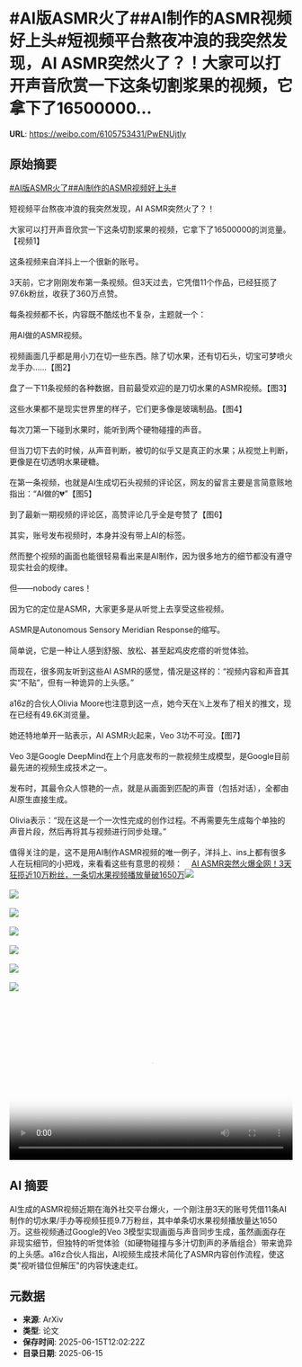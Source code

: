 # #AI版ASMR火了##AI制作的ASMR视频好上头#短视频平台熬夜冲浪的我突然发现，AI ASMR突然火了？！大家可以打开声音欣赏一下这条切割浆果的视频，它拿下了16500000...

**URL**: https://weibo.com/6105753431/PwENUjtIy

## 原始摘要

<a href="https://m.weibo.cn/search?containerid=231522type%3D1%26t%3D10%26q%3D%23AI%E7%89%88ASMR%E7%81%AB%E4%BA%86%23&amp;extparam=%23AI%E7%89%88ASMR%E7%81%AB%E4%BA%86%23" data-hide=""><span class="surl-text">#AI版ASMR火了#</span></a><a href="https://m.weibo.cn/search?containerid=231522type%3D1%26t%3D10%26q%3D%23AI%E5%88%B6%E4%BD%9C%E7%9A%84ASMR%E8%A7%86%E9%A2%91%E5%A5%BD%E4%B8%8A%E5%A4%B4%23&amp;extparam=%23AI%E5%88%B6%E4%BD%9C%E7%9A%84ASMR%E8%A7%86%E9%A2%91%E5%A5%BD%E4%B8%8A%E5%A4%B4%23" data-hide=""><span class="surl-text">#AI制作的ASMR视频好上头#</span></a><br><br>短视频平台熬夜冲浪的我突然发现，AI ASMR突然火了？！<br><br>大家可以打开声音欣赏一下这条切割浆果的视频，它拿下了16500000的浏览量。【视频1】<br><br>这条视频来自洋抖上一个很新的账号。<br><br>3天前，它才刚刚发布第一条视频。但3天过去，它凭借11个作品，已经狂揽了97.6k粉丝，收获了360万点赞。<br><br>每条视频都不长，内容既不酷炫也不复杂，主题就一个：<br><br>用AI做的ASMR视频。<br><br>视频画面几乎都是用小刀在切一些东西。除了切水果，还有切石头，切宝可梦喷火龙手办……【图2】<br><br>盘了一下11条视频的各种数据，目前最受欢迎的是刀切水果的ASMR视频。【图3】<br><br>这些水果都不是现实世界里的样子，它们更多像是玻璃制品。【图4】<br><br>每次刀第一下碰到水果时，能听到两个硬物碰撞的声音。<br><br>但当刀切下去的时候，从声音判断，被切的似乎又是真正的水果；从视觉上判断，更像是在切透明水果硬糖。<br><br>在第一条视频，也就是AI生成切石头视频的评论区，网友的留言主要是言简意赅地指出：“AI做的💔”【图5】<br><br>到了最新一期视频的评论区，高赞评论几乎全是夸赞了【图6】<br><br>其实，账号发布视频时，本身并没有带上AI的标签。<br><br>然而整个视频的画面也能很轻易看出来是AI制作，因为很多地方的细节都没有遵守现实社会的规律。<br><br>但——nobody cares！<br><br>因为它的定位是ASMR，大家更多是从听觉上去享受这些视频。<br><br>ASMR是Autonomous Sensory Meridian Response的缩写。<br><br>简单说，它是一种让人感到舒服、放松、甚至起鸡皮疙瘩的听觉体验。<br><br>而现在，很多网友听到这些AI ASMR的感觉，情况是这样的：“视频内容和声音其实“不贴”，但有一种诡异的上头感。”<br><br>a16z的合伙人Olivia Moore也注意到这一点，她今天在𝕏上发布了相关的推文，现在已经有49.6K浏览量。<br><br>她还特地单开一贴表示，AI ASMR火起来，Veo 3功不可没。【图7】<br><br>Veo 3是Google DeepMind在上个月底发布的一款视频生成模型，是Google目前最先进的视频生成技术之一。<br><br>发布时，其最令众人惊艳的一点，就是从画面到匹配的声音（包括对话），全都由AI原生直接生成。<br><br>Olivia表示：“现在这是一个一次性完成的创作过程。不再需要先生成每个单独的声音片段，然后再将其与视频进行同步处理。”<br><br>值得关注的是，这不是用AI制作ASMR视频的唯一例子，洋抖上、ins上都有很多人在玩相同的小把戏，来看看这些有意思的视频：<a href="https://weibo.cn/sinaurl?u=https%3A%2F%2Fmp.weixin.qq.com%2Fs%2Fe3kFqPpHu33KB-rTnhOZcg" data-hide=""><span class="url-icon"><img style="width: 1rem;height: 1rem" src="https://h5.sinaimg.cn/upload/2015/09/25/3/timeline_card_small_web_default.png" referrerpolicy="no-referrer"></span><span class="surl-text">AI ASMR突然火爆全网！3天狂揽近10万粉丝，一条切水果视频播放量破1650万</span></a><img style="" src="https://tvax4.sinaimg.cn/large/006Fd7o3ly1i2g32ncc94j30hm0a0t9d.jpg" referrerpolicy="no-referrer"><br><br><img style="" src="https://tvax1.sinaimg.cn/large/006Fd7o3ly1i2g2ylv808j31cy0lekel.jpg" referrerpolicy="no-referrer"><br><br><img style="" src="https://tvax1.sinaimg.cn/large/006Fd7o3ly1i2g2ywd94hj31cq0lk7qe.jpg" referrerpolicy="no-referrer"><br><br><img style="" src="https://tvax1.sinaimg.cn/large/006Fd7o3ly1i2g302ky3ng30mo0cuqva.gif" referrerpolicy="no-referrer"><br><br><img style="" src="https://tvax1.sinaimg.cn/large/006Fd7o3ly1i2g30e43c9j30sk0rawig.jpg" referrerpolicy="no-referrer"><br><br><img style="" src="https://tvax1.sinaimg.cn/large/006Fd7o3ly1i2g30gn5ixj30sg0juae1.jpg" referrerpolicy="no-referrer"><br><br><img style="" src="https://tvax2.sinaimg.cn/large/006Fd7o3ly1i2g30yt9s3j30wy0g2q9k.jpg" referrerpolicy="no-referrer"><br><br><br clear="both"><div style="clear: both"></div><video controls="controls" poster="https://tvax4.sinaimg.cn/orj480/006Fd7o3ly1i2g32nw9ooj30hm0a0t9d.jpg" style="width: 100%"><source src="https://f.video.weibocdn.com/o0/MNtiRwwOlx08p3SEWZAQ01041200ap7S0E010?ori=0&amp;ps=1CwnkDw1GXwCQx&amp;Expires=1749992527&amp;ssig=vzUla9bORV&amp;KID=unistore,video"><source src="https://f.video.weibocdn.com/o0/ytG2rCpplx08p3SXUPm0010412006X460E010.mp4?label=mp4_ld&amp;template=634x360.25.0&amp;ori=0&amp;ps=1CwnkDw1GXwCQx&amp;Expires=1749992527&amp;ssig=U4X%2BMffust&amp;KID=unistore,video"><p>视频无法显示，请前往<a href="https://video.weibo.com/show?fid=1034%3A5177832394129494" target="_blank" rel="noopener noreferrer">微博视频</a>观看。</p></video>

## AI 摘要

AI生成的ASMR视频近期在海外社交平台爆火，一个刚注册3天的账号凭借11条AI制作的切水果/手办等视频狂揽9.7万粉丝，其中单条切水果视频播放量达1650万。这些视频通过Google的Veo 3模型实现画面与声音同步生成，虽然画面存在非现实细节，但独特的听觉体验（如硬物碰撞与多汁切割声的矛盾组合）带来诡异的上头感。a16z合伙人指出，AI视频生成技术简化了ASMR内容创作流程，使这类"视听错位但解压"的内容快速走红。

## 元数据

- **来源**: ArXiv
- **类型**: 论文
- **保存时间**: 2025-06-15T12:02:22Z
- **目录日期**: 2025-06-15
